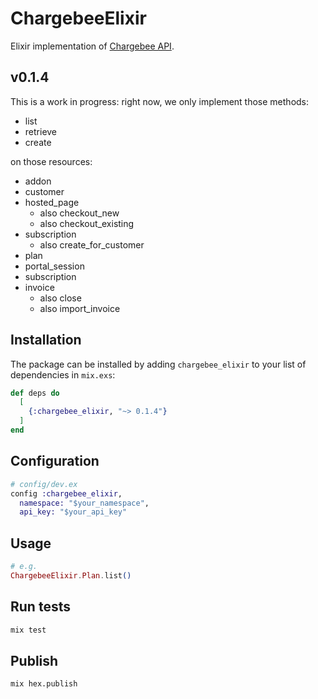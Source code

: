 # ChargebeeElixir


Elixir implementation of [Chargebee API](https://apidocs.chargebee.com/docs/api).

## v0.1.4
This is a work in progress: right now, we only implement those methods:
- list
- retrieve
- create

on those resources:
- addon
- customer
- hosted_page
  - also checkout_new
  - also checkout_existing
- subscription
  - also create_for_customer
- plan
- portal_session
- subscription
- invoice
  - also close
  - also import_invoice

## Installation
The package can be installed by adding `chargebee_elixir` to your list of dependencies in `mix.exs`:

```elixir
def deps do
  [
    {:chargebee_elixir, "~> 0.1.4"}
  ]
end
```

## Configuration
```elixir
# config/dev.ex
config :chargebee_elixir,
  namespace: "$your_namespace",
  api_key: "$your_api_key"
```

## Usage
```elixir
# e.g.
ChargebeeElixir.Plan.list()
```

## Run tests
```sh
mix test
```

## Publish
```
mix hex.publish
```